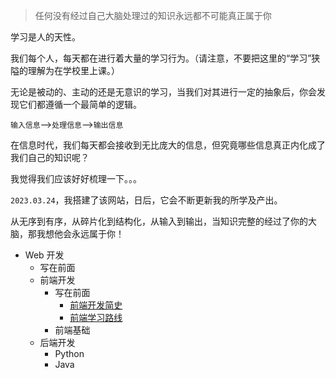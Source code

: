 > 任何没有经过自己大脑处理过的知识永远都不可能真正属于你

学习是人的天性。

我们每个人，每天都在进行着大量的学习行为。（请注意，不要把这里的“学习”狭隘的理解为在学校里上课。）

无论是被动的、主动的还是无意识的学习，当我们对其进行一定的抽象后，你会发现它们都遵循一个最简单的逻辑。

`输入信息`——>`处理信息`——>`输出信息`

在信息时代，我们每天都会接收到无比庞大的信息，但究竟哪些信息真正内化成了我们自己的知识呢？

我觉得我们应该好好梳理一下。。。

`2023.03.24`，我搭建了该网站，日后，它会不断更新我的所学及产出。

从无序到有序，从碎片化到结构化，从输入到输出，当知识完整的经过了你的大脑，那我想他会永远属于你！

- Web 开发
  - 写在前面
  - 前端开发
    - 写在前面
      - [前端开发简史](https://brain.sunguoqi.com/pages/9207e1/)
      - [前端学习路线](https://brain.sunguoqi.com/pages/0ef920/)
    - 前端基础
  - 后端开发
    - Python
    - Java